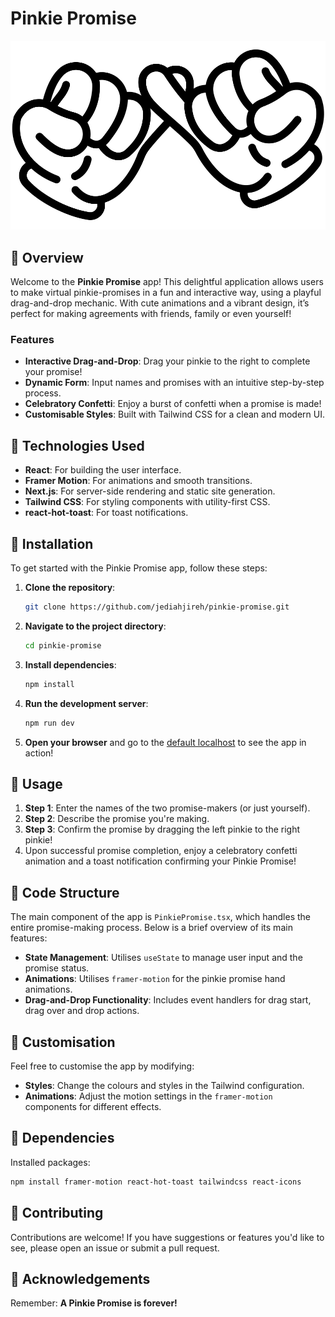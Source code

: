# Pinkie Promise

![Pinkie Promise Logo](./public/pinkie-promise.svg)

## 🎀 Overview

Welcome to the **Pinkie Promise** app! This delightful application allows users to make virtual pinkie-promises in a fun and interactive way, using a playful drag-and-drop mechanic. With cute animations and a vibrant design, it’s perfect for making agreements with friends, family or even yourself!

### Features

- **Interactive Drag-and-Drop**: Drag your pinkie to the right to complete your promise!
- **Dynamic Form**: Input names and promises with an intuitive step-by-step process.
- **Celebratory Confetti**: Enjoy a burst of confetti when a promise is made!
- **Customisable Styles**: Built with Tailwind CSS for a clean and modern UI.

## 🎀 Technologies Used

- **React**: For building the user interface.
- **Framer Motion**: For animations and smooth transitions.
- **Next.js**: For server-side rendering and static site generation.
- **Tailwind CSS**: For styling components with utility-first CSS.
- **react-hot-toast**: For toast notifications.

## 🎀 Installation

To get started with the Pinkie Promise app, follow these steps:

1. **Clone the repository**:

   ```bash
   git clone https://github.com/jediahjireh/pinkie-promise.git
   ```

2. **Navigate to the project directory**:

   ```bash
   cd pinkie-promise
   ```

3. **Install dependencies**:

   ```bash
   npm install
   ```

4. **Run the development server**:

   ```bash
   npm run dev
   ```

5. **Open your browser** and go to the [default localhost](http://localhost:3000) to see the app in action!

## 🎀 Usage

1. **Step 1**: Enter the names of the two promise-makers (or just yourself).
2. **Step 2**: Describe the promise you're making.
3. **Step 3**: Confirm the promise by dragging the left pinkie to the right pinkie!
4. Upon successful promise completion, enjoy a celebratory confetti animation and a toast notification confirming your Pinkie Promise!

## 🎀 Code Structure

The main component of the app is `PinkiePromise.tsx`, which handles the entire promise-making process. Below is a brief overview of its main features:

- **State Management**: Utilises `useState` to manage user input and the promise status.
- **Animations**: Utilises `framer-motion` for the pinkie promise hand animations.
- **Drag-and-Drop Functionality**: Includes event handlers for drag start, drag over and drop actions.

## 🎀 Customisation

Feel free to customise the app by modifying:

- **Styles**: Change the colours and styles in the Tailwind configuration.
- **Animations**: Adjust the motion settings in the `framer-motion` components for different effects.

## 🎀 Dependencies

Installed packages:

```bash
npm install framer-motion react-hot-toast tailwindcss react-icons
```

## 🎀 Contributing

Contributions are welcome! If you have suggestions or features you'd like to see, please open an issue or submit a pull request.

## 🎀 Acknowledgements

Remember: **A Pinkie Promise is forever!**
